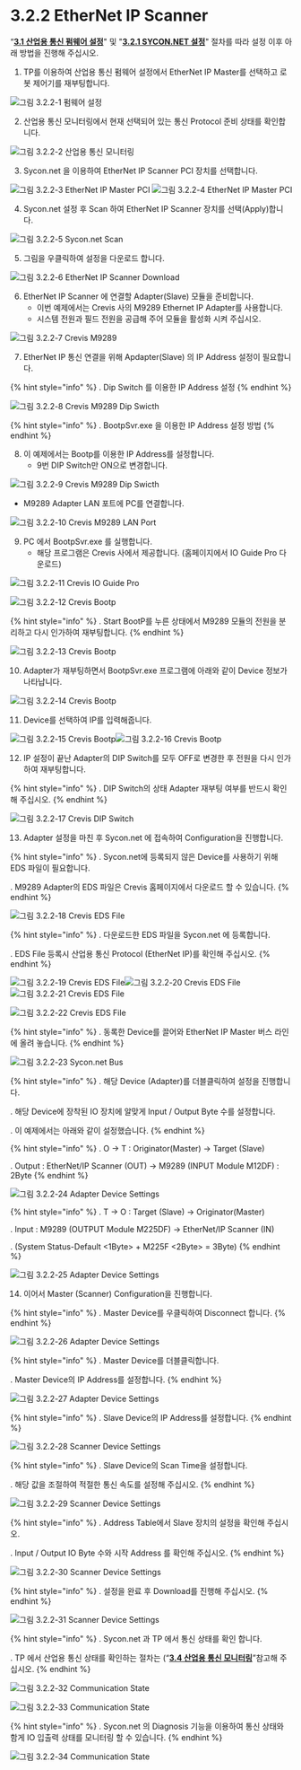 ﻿# 3.2.2 EtherNet IP Scanner

“[**3.1 산업용 통신 펌웨어 설정**](../../3-settings-industrial-communication/3-1-firmware.md)" 및 "[**3.2.1 SYCON.NET 설정**](../../3-settings-industrial-communication/3-2-settings-master-protocol/3-2-1-Settings-SYCON.md)" 절차를 따라 설정 이후 아래 방법을 진행해 주십시오.


1. TP를 이용하여 산업용 통신 펌웨어 설정에서 EtherNet IP Master를 선택하고 로봇 제어기를 재부팅합니다.

![그림 3.2.2-1 펌웨어 설정](<../../_assets/EtherNet_IP_Scanner/image_3.2.2-1.png>) 

2. 산업용 통신 모니터링에서 현재 선택되어 있는 통신 Protocol 준비 상태를 확인합니다.

![그림 3.2.2-2 산업용 통신 모니터링](<../../_assets/EtherNet_IP_Scanner/image_3.2.2-2.png>) 

3. Sycon.net 을 이용하여 EtherNet IP Scanner PCI 장치를 선택합니다.

![그림 3.2.2-3 EtherNet IP Master PCI](<../../_assets/EtherNet_IP_Scanner/image_3.2.2-3.png>)
![그림 3.2.2-4 EtherNet IP Master PCI](<../../_assets/EtherNet_IP_Scanner/image_3.2.2-4.png>) 

4. Sycon.net 설정 후 Scan 하여 EtherNet IP Scanner 장치를 선택(Apply)합니다.

![그림 3.2.2-5 Sycon.net Scan](<../../_assets/EtherNet_IP_Scanner/image_3.2.2-5.png>) 

5. 그림을 우클릭하여 설정을 다운로드 합니다.

![그림 3.2.2-6 EtherNet IP Scanner Download](<../../_assets/EtherNet_IP_Scanner/image_3.2.2-6.png>) 

6. EtherNet IP Scanner 에 연결할 Adapter(Slave) 모듈을 준비합니다.
   * 이번 예제에서는 Crevis 사의 M9289 Ethernet IP Adapter를 사용합니다.
   * 시스템 전원과 필드 전원을 공급해 주어 모듈을 활성화 시켜 주십시오.

![그림 3.2.2-7 Crevis M9289](<../../_assets/EtherNet_IP_Scanner/image_3.2.2-7.png>) 

7. EtherNet IP 통신 연결을 위해 Apdapter(Slave) 의 IP Address 설정이 필요합니다.

{% hint style="info" %}
\.      Dip Switch 를 이용한 IP Address 설정
{% endhint %}

![그림 3.2.2-8 Crevis M9289 Dip Swicth](<../../_assets/EtherNet_IP_Scanner/image_3.2.2-8.png>) 

{% hint style="info" %}
\.      BootpSvr.exe 을 이용한 IP Address 설정 방법
{% endhint %}

8. 이 예제에서는 Bootp를 이용한 IP Address를 설정합니다.
   * 9번 DIP Switch만 ON으로 변경합니다.

![그림 3.2.2-9 Crevis M9289 Dip Swicth](<../../_assets/EtherNet_IP_Scanner/image_3.2.2-9.png>)

   * M9289 Adapter LAN 포트에 PC를 연결합니다.

![그림 3.2.2-10 Crevis M9289 LAN Port](<../../_assets/EtherNet_IP_Scanner/image_3.2.2-10.png>)

9. PC 에서 BootpSvr.exe 를 실행합니다.
   * 해당 프로그램은 Crevis 사에서 제공합니다. (홈페이지에서 IO Guide Pro 다운로드)

![그림 3.2.2-11 Crevis IO Guide Pro](<../../_assets/EtherNet_IP_Scanner/image_3.2.2-11.png>)

![그림 3.2.2-12 Crevis Bootp](<../../_assets/EtherNet_IP_Scanner/image_3.2.2-12.png>)

{% hint style="info" %}
\.      Start BootP를 누른 상태에서 M9289 모듈의 전원을 분리하고 다시 인가하여 재부팅합니다.
{% endhint %}

![그림 3.2.2-13 Crevis Bootp](<../../_assets/EtherNet_IP_Scanner/image_3.2.2-13.png>)

10. Adapter가 재부팅하면서 BootpSvr.exe 프로그램에 아래와 같이 Device 정보가 나타납니다.

![그림 3.2.2-14 Crevis Bootp](<../../_assets/EtherNet_IP_Scanner/image_3.2.2-14.png>)

11. Device를 선택하여 IP를 입력해줍니다.

![그림 3.2.2-15 Crevis Bootp](<../../_assets/EtherNet_IP_Scanner/image_3.2.2-15.png>)![그림 3.2.2-16 Crevis Bootp](<../../_assets/EtherNet_IP_Scanner/image_3.2.2-16.png>)

12. IP 설정이 끝난 Adapter의 DIP Switch를 모두 OFF로 변경한 후 전원을 다시 인가하여 재부팅합니다.

{% hint style="info" %}
\.      DIP Switch의 상태 Adapter 재부팅 여부를 반드시 확인해 주십시오.
{% endhint %}

![그림 3.2.2-17 Crevis DIP Switch](<../../_assets/EtherNet_IP_Scanner/image_3.2.2-17.png>)

13. Adapter 설정을 마친 후 Sycon.net 에 접속하여 Configuration을 진행합니다.

{% hint style="info" %}
\.      Sycon.net에 등록되지 않은 Device를 사용하기 위해 EDS 파일이 필요합니다.

\.      M9289 Adapter의 EDS 파일은 Crevis 홈페이지에서 다운로드 할 수 있습니다.
{% endhint %}

![그림 3.2.2-18 Crevis EDS File](<../../_assets/EtherNet_IP_Scanner/image_3.2.2-18.png>)

{% hint style="info" %}
\.      다운로드한 EDS 파일을 Sycon.net 에 등록합니다.

\.      EDS File 등록시 산업용 통신 Protocol (EtherNet IP)를 확인해 주십시오.
{% endhint %}

![그림 3.2.2-19 Crevis EDS File](<../../_assets/EtherNet_IP_Scanner/image_3.2.2-19.png>)![그림 3.2.2-20 Crevis EDS File](<../../_assets/EtherNet_IP_Scanner/image_3.2.2-20.png>)
![그림 3.2.2-21 Crevis EDS File](<../../_assets/EtherNet_IP_Scanner/image_3.2.2-21.png>)

![그림 3.2.2-22 Crevis EDS File](<../../_assets/EtherNet_IP_Scanner/image_3.2.2-22.png>)

{% hint style="info" %}
\.      동록한 Device를 끌어와 EtherNet IP Master 버스 라인에 올려 놓습니다.
{% endhint %}

![그림 3.2.2-23 Sycon.net Bus](<../../_assets/EtherNet_IP_Scanner/image_3.2.2-23.png>)

{% hint style="info" %}
\.      해당 Device (Adapter)를 더블클릭하여 설정을 진행합니다.

\.      해당 Device에 장착된 IO 장치에 알맞게 Input / Output Byte 수를 설정합니다.

\.      이 예제에서는 아래와 같이 설정했습니다.
{% endhint %}

{% hint style="info" %}
\.        O -> T : Originator(Master) -> Target (Slave)

\.        Output : EtherNet/IP Scanner (OUT) -> M9289 (INPUT Module M12DF) : 2Byte
{% endhint %}

![그림 3.2.2-24 Adapter Device Settings](<../../_assets/EtherNet_IP_Scanner/image_3.2.2-24.png>)

{% hint style="info" %}
\.        T -> O : Target (Slave) -> Originator(Master)

\.        Input : M9289 (OUTPUT Module M225DF) -> EtherNet/IP Scanner (IN)

\.        (System Status-Default <1Byte> + M225F <2Byte> = 3Byte)
{% endhint %}

![그림 3.2.2-25 Adapter Device Settings](<../../_assets/EtherNet_IP_Scanner/image_3.2.2-25.png>)

14. 이어서 Master (Scanner) Configuration을 진행합니다.
    

{% hint style="info" %}
\.        Master Device를 우클릭하여 Disconnect 합니다.
{% endhint %}

![그림 3.2.2-26 Adapter Device Settings](<../../_assets/EtherNet_IP_Scanner/image_3.2.2-26.png>)

{% hint style="info" %}
\.        Master Device를 더블클릭합니다.

\.        Master Device의 IP Address를 설정합니다. 
{% endhint %}

![그림 3.2.2-27 Adapter Device Settings](<../../_assets/EtherNet_IP_Scanner/image_3.2.2-27.png>)

{% hint style="info" %}
\.        Slave Device의 IP Address를 설정합니다. 
{% endhint %}

![그림 3.2.2-28 Scanner Device Settings](<../../_assets/EtherNet_IP_Scanner/image_3.2.2-28.png>)

{% hint style="info" %}
\.        Slave Device의 Scan Time을 설정합니다. 

\.        해당 값을 조절하여 적절한 통신 속도를 설정해 주십시오.
{% endhint %}

![그림 3.2.2-29 Scanner Device Settings](<../../_assets/EtherNet_IP_Scanner/image_3.2.2-29.png>)

{% hint style="info" %}
\.        Address Table에서 Slave 장치의 설정을 확인해 주십시오.

\.        Input / Output IO Byte 수와 시작 Address 를 확인해 주십시오.
{% endhint %}

![그림 3.2.2-30 Scanner Device Settings](<../../_assets/EtherNet_IP_Scanner/image_3.2.2-30.png>)

{% hint style="info" %}
\.        설정을 완료 후 Download를 진행해 주십시오.
{% endhint %}

![그림 3.2.2-31 Scanner Device Settings](<../../_assets/EtherNet_IP_Scanner/image_3.2.2-31.png>)

{% hint style="info" %}
\.        Sycon.net 과 TP 에서 통신 상태를 확인 합니다.

\.        TP 에서 산업용 통신 상태를 확인하는 절차는 (“[**3.4 산업용 통신 모니터링**](../../3-settings-industrial-communication/3-4-monitoring-industrial-communication.md)”참고해 주십시오.
{% endhint %}

![그림 3.2.2-32 Communication State](<../../_assets/EtherNet_IP_Scanner/image_3.2.2-32.png>)

![그림 3.2.2-33 Communication State](<../../_assets/EtherNet_IP_Scanner/image_3.2.2-33.png>)


{% hint style="info" %}
\.        Sycon.net 의 Diagnosis 기능을 이용하여 통신 상태와 함게 IO 입출력 상태를 모니터링 할 수 있습니다.
{% endhint %}

![그림 3.2.2-34 Communication State](<../../_assets/EtherNet_IP_Scanner/image_3.2.2-34.png>)